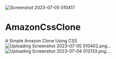 ![Screenshot 2023-07-05 010417](https://github.com/kritikaVijaysinghRajput/AmazonCssClone/assets/126145278/163a7ba2-ed94-4110-ba47-9194178e8e58)
# AmazonCssClone
A Simple Amazon Clone Using CSS
![Uploading Screenshot 2023-07-05 010402.png…]()
![Uploading Screenshot 2023-07-04 012133.png…]()
